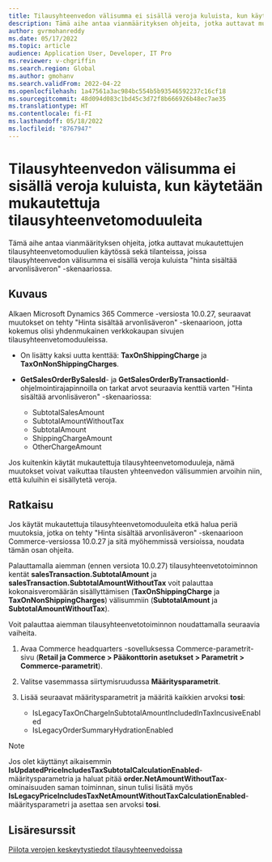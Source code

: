 ```yaml
---
title: Tilausyhteenvedon välisumma ei sisällä veroja kuluista, kun käytetään mukautettuja tilausyhteenvetomoduuleita
description: Tämä aihe antaa vianmäärityksen ohjeita, jotka auttavat mukautettujen tilausyhteenvetomoduulien käytössä sekä tilanteissa, joissa tilausyhteenvedon välisumma ei sisällä veroja kuluista "hinta sisältää arvonlisäveron" -skenaariossa.
author: gvrmohanreddy
ms.date: 05/17/2022
ms.topic: article
audience: Application User, Developer, IT Pro
ms.reviewer: v-chgriffin
ms.search.region: Global
ms.author: gmohanv
ms.search.validFrom: 2022-04-22
ms.openlocfilehash: 1a47561a3ac984bc554b5b93546592237c16cf18
ms.sourcegitcommit: 48d094d083c1bd45c3d72f8b666926b48ec7ae35
ms.translationtype: HT
ms.contentlocale: fi-FI
ms.lasthandoff: 05/18/2022
ms.locfileid: "8767947"
---
```

# <a name="order-summary-subtotal-doesnt-include-taxes-on-charges-when-using-customized-order-summary-modules"></a>Tilausyhteenvedon välisumma ei sisällä veroja kuluista, kun käytetään mukautettuja tilausyhteenvetomoduuleita

Tämä aihe antaa vianmäärityksen ohjeita, jotka auttavat mukautettujen tilausyhteenvetomoduulien käytössä sekä tilanteissa, joissa tilausyhteenvedon välisumma ei sisällä veroja kuluista "hinta sisältää arvonlisäveron" -skenaariossa.

## <a name="description"></a>Kuvaus

Alkaen Microsoft Dynamics 365 Commerce -versiosta 10.0.27, seuraavat muutokset on tehty "Hinta sisältää arvonlisäveron" -skenaarioon, jotta kokemus olisi yhdenmukainen verkkokaupan sivujen tilausyhteenvetomoduuleissa.

- On lisätty kaksi uutta kenttää: **TaxOnShippingCharge** ja **TaxOnNonShippingCharges**.
- **GetSalesOrderBySalesId**- ja **GetSalesOrderByTransactionId**-ohjelmointirajapinnoilla on tarkat arvot seuraavia kenttiä varten "Hinta sisältää arvonlisäveron" -skenaariossa:

    - SubtotalSalesAmount
    - SubtotalAmountWithoutTax
    - SubtotalAmount
    - ShippingChargeAmount
    - OtherChargeAmount

Jos kuitenkin käytät mukautettuja tilausyhteenvetomoduuleja, nämä muutokset voivat vaikuttaa tilausten yhteenvedon välisummien arvoihin niin, että kuluihin ei sisällytetä veroja.

## <a name="resolution"></a>Ratkaisu

Jos käytät mukautettuja tilausyhteenvetomoduuleita etkä halua periä muutoksia, jotka on tehty "Hinta sisältää arvonlisäveron" -skenaarioon Commerce-versiossa 10.0.27 ja sitä myöhemmissä versioissa, noudata tämän osan ohjeita.

Palauttamalla aiemman (ennen versiota 10.0.27) tilausyhteenvetotoiminnon kentät **salesTransaction.SubtotalAmount** ja **salesTransaction.SubtotalAmountWithoutTax** voit palauttaa kokonaisveromäärän sisällyttämisen (**TaxOnShippingCharge** ja **TaxOnNonShippingCharges**) välisummiin (**SubtotalAmount** ja **SubtotalAmountWithoutTax**).

Voit palauttaa aiemman tilausyhteenvetotoiminnon noudattamalla seuraavia vaiheita.

1. Avaa Commerce headquarters -sovelluksessa Commerce-parametrit-sivu (**Retail ja Commerce \> Pääkonttorin asetukset \> Parametrit \> Commerce-parametrit**).
1. Valitse vasemmassa siirtymisruudussa **Määritysparametrit**.
1. Lisää seuraavat määritysparametrit ja määritä kaikkien arvoksi **tosi**:

    - IsLegacyTaxOnChargeInSubtotalAmountIncludedInTaxIncusiveEnabled
    - IsLegacyOrderSummaryHydrationEnabled

> [!NOTE]
> Jos olet käyttänyt aikaisemmin **IsUpdatedPriceIncludesTaxSubtotalCalculationEnabled**-määritysparametria ja haluat pitää **order.NetAmountWithoutTax**-ominaisuuden saman toiminnan, sinun tulisi lisätä myös **IsLegacyPriceIncludesTaxNetAmountWithoutTaxCalculationEnabled**-määritysparametri ja asettaa sen arvoksi **tosi**.

## <a name="additional-resources"></a>Lisäresurssit

[Piilota verojen keskeytystiedot tilausyhteenvedoissa](../hide-taxes-breakup.md)
